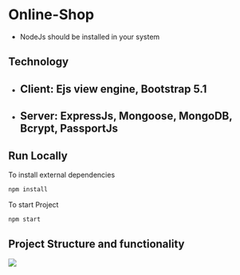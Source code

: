 # Online-Shop
- NodeJs should be installed in your system

## Technology
- ## Client: Ejs view engine, Bootstrap 5.1
- ## Server: ExpressJs, Mongoose, MongoDB, Bcrypt, PassportJs

## Run Locally
 To install external dependencies
```bash
npm install
```
 To start Project
```bash
npm start
```

## Project Structure and functionality

<img src="demo.jpg"/>
